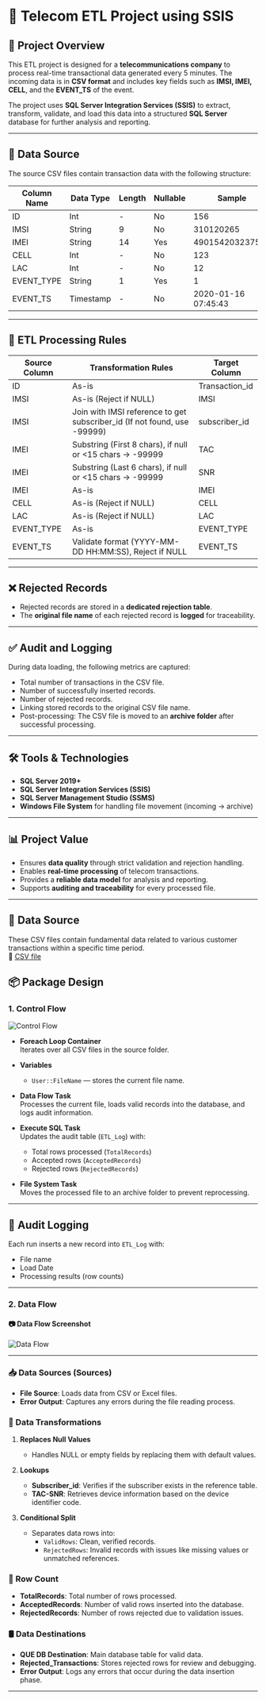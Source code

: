# 📶 Telecom ETL Project using SSIS

## 📌 Project Overview
This ETL project is designed for a **telecommunications company** to process real-time transactional data generated every 5 minutes. The incoming data is in **CSV format** and includes key fields such as **IMSI, IMEI, CELL**, and the **EVENT_TS** of the event.

The project uses **SQL Server Integration Services (SSIS)** to extract, transform, validate, and load this data into a structured **SQL Server** database for further analysis and reporting.

---

## 📁 Data Source

The source CSV files contain transaction data with the following structure:

| Column Name | Data Type | Length | Nullable | Sample              |
|-------------|-----------|--------|----------|---------------------|
| ID          | Int       | -      | No       | 156                 |
| IMSI        | String    | 9      | No       | 310120265           |
| IMEI        | String    | 14     | Yes      | 490154203237518     |
| CELL        | Int       | -      | No       | 123                 |
| LAC         | Int       | -      | No       | 12                  |
| EVENT_TYPE  | String    | 1      | Yes      | 1                   |
| EVENT_TS    | Timestamp | -      | No       | 2020-01-16 07:45:43 |

---

## 🔄 ETL Processing Rules

| Source Column | Transformation Rules                                                                 | Target Column   |
|---------------|----------------------------------------------------------------------------------------|-----------------|
| ID            | As-is                                                                                 | Transaction_id  |
| IMSI          | As-is (Reject if NULL)                                                                | IMSI            |
| IMSI          | Join with IMSI reference to get subscriber_id (If not found, use -99999)              | subscriber_id   |
| IMEI          | Substring (First 8 chars), if null or <15 chars → -99999                              | TAC             |
| IMEI          | Substring (Last 6 chars), if null or <15 chars → -99999                               | SNR             |
| IMEI          | As-is                                                                                 | IMEI            |
| CELL          | As-is (Reject if NULL)                                                                | CELL            |
| LAC           | As-is (Reject if NULL)                                                                | LAC             |
| EVENT_TYPE    | As-is                                                                                 | EVENT_TYPE      |
| EVENT_TS      | Validate format (YYYY-MM-DD HH:MM:SS), Reject if NULL                                 | EVENT_TS        |

---

## ❌ Rejected Records

- Rejected records are stored in a **dedicated rejection table**.
- The **original file name** of each rejected record is **logged** for traceability.

---

## ✅ Audit and Logging

During data loading, the following metrics are captured:

- Total number of transactions in the CSV file.
- Number of successfully inserted records.
- Number of rejected records.
- Linking stored records to the original CSV file name.
- Post-processing: The CSV file is moved to an **archive folder** after successful processing.

---

## 🛠️ Tools & Technologies

- **SQL Server 2019+**
- **SQL Server Integration Services (SSIS)**
- **SQL Server Management Studio (SSMS)**
- **Windows File System** for handling file movement (incoming → archive)

---

## 📊 Project Value

- Ensures **data quality** through strict validation and rejection handling.
- Enables **real-time processing** of telecom transactions.
- Provides a **reliable data model** for analysis and reporting.
- Supports **auditing and traceability** for every processed file.

---
## 📁 Data Source

These CSV files contain fundamental data related to various customer transactions within a specific time period.  
🔗 [ CSV file](https://github.com/ManarZeita25/ETL_Telecom/blob/main/source%20files/batch_0)
## 📦 Package Design

### 1. Control Flow
![Control Flow](images/Control%20Flow.png)

- **Foreach Loop Container**  
  Iterates over all CSV files in the source folder.

- **Variables**
  - `User::FileName` — stores the current file name.

- **Data Flow Task**  
  Processes the current file, loads valid records into the database, and logs audit information.

- **Execute SQL Task**  
  Updates the audit table (`ETL_Log`) with:
  - Total rows processed (`TotalRecords`)
  - Accepted rows (`AcceptedRecords`)
  - Rejected rows (`RejectedRecords`)

- **File System Task**  
  Moves the processed file to an archive folder to prevent reprocessing.

---

## 🧾 Audit Logging

Each run inserts a new record into `ETL_Log` with:
- File name
-  Load Date
- Processing results (row counts)

---
### 2. Data Flow

#### 📷 Data Flow Screenshot
![Data Flow](images/Data%20Flow.png)

---
### 📥 Data Sources (Sources)
- **File Source**: Loads data from CSV or Excel files.
- **Error Output**: Captures any errors during the file reading process.

### 🔄 Data Transformations

1. **Replaces Null Values**  
   - Handles NULL or empty fields by replacing them with default values.

2. **Lookups**
   - **Subscriber_id**: Verifies if the subscriber exists in the reference table.
   - **TAC-SNR**: Retrieves device information based on the device identifier code.

3. **Conditional Split**  
   - Separates data rows into:
     - `ValidRows`: Clean, verified records.
     - `RejectedRows`: Invalid records with issues like missing values or unmatched references.

### 🔢 Row Count
- **TotalRecords**: Total number of rows processed.
- **AcceptedRecords**: Number of valid rows inserted into the database.
- **RejectedRecords**: Number of rows rejected due to validation issues.

### 🛢️ Data Destinations
- **QUE DB Destination**: Main database table for valid data.
- **Rejected_Transactions**: Stores rejected rows for review and debugging.
- **Error Output**: Logs any errors that occur during the data insertion phase.

---


